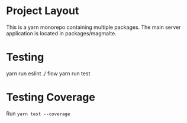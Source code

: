 # Project Layout

This is a yarn monorepo containing multiple packages.  The main server application
is located in packages/magmalte.

# Testing

  yarn run eslint ./
  flow
  yarn run test

# Testing Coverage

Run `yarn test --coverage`
